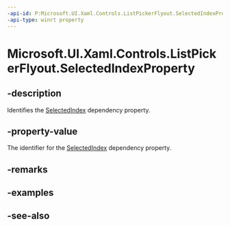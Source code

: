 ```yaml
---
-api-id: P:Microsoft.UI.Xaml.Controls.ListPickerFlyout.SelectedIndexProperty
-api-type: winrt property
---
```


<!-- Property syntax
public Windows.UI.Xaml.DependencyProperty SelectedIndexProperty { get; }
-->

# Microsoft.UI.Xaml.Controls.ListPickerFlyout.SelectedIndexProperty

## -description
Identifies the [SelectedIndex](listpickerflyout_selectedindex.md) dependency property.

## -property-value
The identifier for the [SelectedIndex](listpickerflyout_selectedindex.md) dependency property.

## -remarks

## -examples

## -see-also
